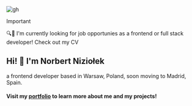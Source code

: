 ![gh](https://github.com/nizioleque/nizioleque/assets/92390086/1e1fd257-a74e-4403-ab16-fb0f416c7402)

> [!IMPORTANT]
> 🔍👀 I'm currently looking for job opportunies as a frontend or full stack developer! Check out my CV

## Hi! 👋 I'm Norbert Niziołek

a frontend developer based in Warsaw, Poland, soon moving to Madrid, Spain.

#### Visit my [portfolio](https://niziolek.dev/) to learn more about me and my projects!
